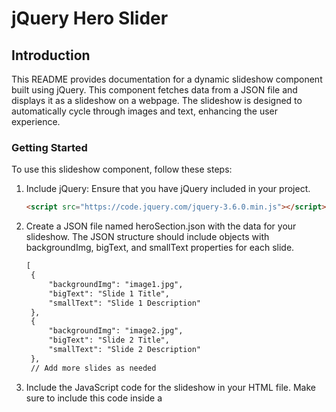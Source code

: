 # jQuery Hero Slider  

## Introduction

This README provides documentation for a dynamic slideshow component built using jQuery. This component fetches data from a JSON file and displays it as a slideshow on a webpage. The slideshow is designed to automatically cycle through images and text, enhancing the user experience.

### Getting Started

To use this slideshow component, follow these steps:

1. Include jQuery: Ensure that you have jQuery included in your project.

   ```html
   <script src="https://code.jquery.com/jquery-3.6.0.min.js"></script>
   ```
2. Create a JSON file named heroSection.json with the data for your slideshow. The JSON structure should include objects with backgroundImg, bigText, and smallText properties for each slide.

   ```html
   [
    {
        "backgroundImg": "image1.jpg",
        "bigText": "Slide 1 Title",
        "smallText": "Slide 1 Description"
    },
    {
        "backgroundImg": "image2.jpg",
        "bigText": "Slide 2 Title",
        "smallText": "Slide 2 Description"
    },
    // Add more slides as needed
   ```

3. Include the JavaScript code for the slideshow in your HTML file. Make sure to include this code inside a <script> tag within a $(document).ready() function.

    ```html
    $(document).ready(function(){
        // Your slideshow code here
    });
   ```
## Fetching Data

The ```fetchAndInitiateSlideshow``` function is responsible for fetching the JSON data from ```heroSection.json``` using jQuery's AJAX method. Once the data is retrieved successfully, it initiates the slideshow.

## Displaying Slides

The ```showSlide``` function displays a specific slide by updating the HTML content with the information from the JSON data. It sets the background image, title, and description for each slide.

## Automatic Slideshow

The ```startSlideShow``` function initializes an automatic slideshow that cycles through the slides every 3 seconds by updating the ```currentIndex```.

## Manual Navigation

You can manually navigate through the slides using the next and previous buttons. The ``addEventHandlers`` function adds event listeners to these buttons and calls ```resetSlideshowInterval``` to reset the slideshow interval when navigating manually.

## Resetting Slideshow Interval

The ```resetSlideshowInterval`` function clears the interval and restarts the automatic slideshow. This ensures that the slideshow continues to cycle even after manual navigation.